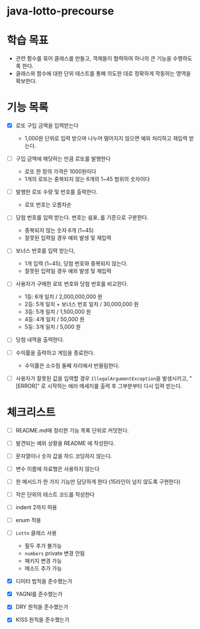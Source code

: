 # java-lotto-precourse

# 학습 목표

- 관련 함수를 묶어 클래스를 만들고, 객체들이 협력하여 하나의 큰 기능을 수행하도록 한다.
- 클래스와 함수에 대한 단위 테스트를 통해 의도한 대로 정확하게 작동하는 영역을 확보한다.

# 기능 목록

- [x] 로또 구입 금액을 입력받는다
    - 1,000원 단위로 입력 받으며 나누어 떨어지지 않으면 예외 처리하고 재입력 받는다.

- [ ] 구입 금액에 해당하는 만큼 로또를 발행한다
    - 로또 한 장의 가격은 1000원이다
    - 1개의 로또는 중복되지 않는 6개의 1~45 범위의 숫자이다

- [ ] 발행한 로또 수량 및 번호를 출력한다.
    - 로또 번호는 오름차순

- [ ] 당첨 번호를 입력 받는다. 번호는 쉼표`,`를 기준으로 구분한다.
    - 중복되지 않는 숫자 6개 (1~45)
    - 잘못된 입력일 경우 예외 발생 및 재입력

- [ ] 보너스 번호를 입력 받는다,
    - 1개 입력 (1~45), 당첨 번호와 중복되지 않는다.
    - 잘못된 입력일 경우 예외 발생 및 재입력

- [ ] 사용자가 구매한 로또 번호와 당첨 번호를 비교한다.
    - 1등: 6개 일치 / 2,000,000,000 원
    - 2등: 5개 일치 + 보너스 번호 일치 / 30,000,000 원
    - 3등: 5개 일치 / 1,500,000 원
    - 4등: 4개 일치 / 50,000 원
    - 5등: 3개 일치 / 5,000 원

- [ ] 당첨 내역을 출력한다.
- [ ] 수익률을 출력하고 게임을 종료한다.
    - 수익률은 소수점 둘째 자리에서 반올림한다.

- [ ] 사용자가 잘못된 값을 입력할 경우 `IllegalArgumentException`을 발생시키고,
  "[ERROR]" 로 시작하는 에러 메세지를 출력 후 그부분부터 다시 입력 받는다.

# 체크리스트

- [ ] README.md에 정리한 기능 목록 단위로 커밋한다.
- [ ] 발견되는 예외 상황을 README 에 작성한다.
- [ ] 문자열이나 숫자 값을 하드 코딩하지 않는다.
- [ ] 변수 이름에 자료형은 사용하지 않는다
- [ ] 한 메서드가 한 가지 기능만 담당하게 한다 (15라인이 넘지 않도록 구현한다)
- [ ] 작은 단위의 테스트 코드를 작성한다
- [ ] indent 2까지 허용
- [ ] enum 적용

- [ ] `Lotto` 클래스 사용
    - 필두 추가 불가능
    - `numbers` private 변경 안됨
    - 패키지 변경 가능
    - 메소드 추가 가능

- [x] 디미터 법칙을 준수했는가
- [x] YAGNI를 준수했는가
- [x] DRY 원칙을 준수했는가
- [x] KISS 원칙을 준수했는가
